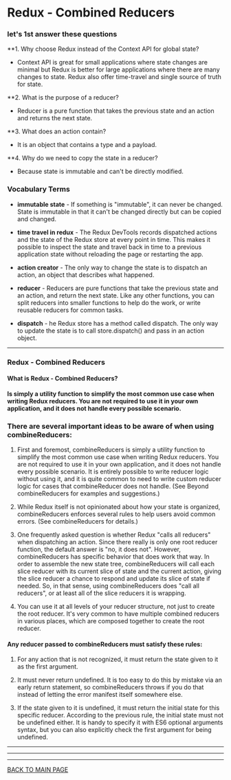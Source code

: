 # **Redux - Combined Reducers**

### **let's 1st answer these questions**

**1. Why choose Redux instead of the Context API for global state? 
* Context API is great for small applications where state changes are minimal but Redux is better for large applications where there are many changes to state. Redux also offer time-travel and single source of truth for state.

**2. What is the purpose of a reducer?
* Reducer is a pure function that takes the previous state and an action and returns the next state.

**3. What does an action contain? 
* It is an object that contains a type and a payload.

**4. Why do we need to copy the state in a reducer? 
* Because state is immutable and can't be directly modified.


### **Vocabulary Terms**
* **immutable state** - If something is "immutable", it can never be changed. State is immutable in that it can't be changed directly but can be copied and changed.

* **time travel in redux** - The Redux DevTools records dispatched actions and the state of the Redux store at every point in time. This makes it possible to inspect the state and travel back in time to a previous application state without reloading the page or restarting the app.

* **action creator** - The only way to change the state is to dispatch an action, an object that describes what happened.

* **reducer** - Reducers are pure functions that take the previous state and an action, and return the next state. Like any other functions, you can split reducers into smaller functions to help do the work, or write reusable reducers for common tasks.

* **dispatch** - he Redux store has a method called dispatch. The only way to update the state is to call store.dispatch() and pass in an action object.

***

### **Redux - Combined Reducers**

#### **What is Redux - Combined Reducers?**
**Is simply a utility function to simplify the most common use case when writing Redux reducers. You are not required to use it in your own application, and it does not handle every possible scenario.**

### **There are several important ideas to be aware of when using combineReducers:**
1. First and foremost, combineReducers is simply a utility function to simplify the most common use case when writing Redux reducers. You are not required to use it in your own application, and it does not handle every possible scenario. It is entirely possible to write reducer logic without using it, and it is quite common to need to write custom reducer logic for cases that combineReducer does not handle. (See Beyond combineReducers for examples and suggestions.)

2. While Redux itself is not opinionated about how your state is organized, combineReducers enforces several rules to help users avoid common errors. (See combineReducers for details.)

3. One frequently asked question is whether Redux "calls all reducers" when dispatching an action. Since there really is only one root reducer function, the default answer is "no, it does not". However, combineReducers has specific behavior that does work that way. In order to assemble the new state tree, combineReducers will call each slice reducer with its current slice of state and the current action, giving the slice reducer a chance to respond and update its slice of state if needed. So, in that sense, using combineReducers does "call all reducers", or at least all of the slice reducers it is wrapping.

4. You can use it at all levels of your reducer structure, not just to create the root reducer. It's very common to have multiple combined reducers in various places, which are composed together to create the root reducer.

#### **Any reducer passed to combineReducers must satisfy these rules:**
1. For any action that is not recognized, it must return the state given to it as the first argument.

2. It must never return undefined. It is too easy to do this by mistake via an early return statement, so combineReducers throws if you do that instead of letting the error manifest itself somewhere else.

3. If the state given to it is undefined, it must return the initial state for this specific reducer. According to the previous rule, the initial state must not be undefined either. It is handy to specify it with ES6 optional arguments syntax, but you can also explicitly check the first argument for being undefined.



***
***
***
[BACK TO MAIN PAGE](https://github.com/farahalwahaibi/Reading-Notes/blob/main/README.md)

